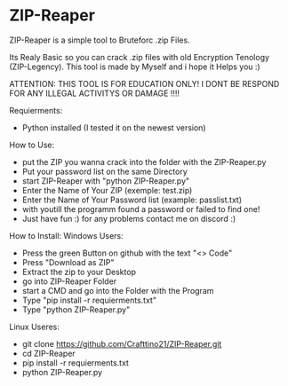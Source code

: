 # ZIP-Reaper
ZIP-Reaper is a simple tool to Bruteforc .zip Files.

Its Realy Basic so you can crack .zip files with old Encryption Tenology (ZIP-Legency).
This tool is made by Myself and i hope it Helps you :)

ATTENTION: THIS TOOL IS FOR EDUCATION ONLY! I DONT BE RESPOND FOR ANY ILLEGAL ACTIVITYS OR DAMAGE !!!!

Requierments:
- Python installed (I tested it on the newest version)


How to Use:
- put the ZIP you wanna crack into the folder with the ZIP-Reaper.py
- Put your password list on the same Directory
- start ZIP-Reaper with "python ZIP-Reaper.py"
- Enter the Name of Your ZIP (exemple: test.zip)
- Enter the Name of Your Password list (example: passlist.txt)
- with youtill the programm found a password or failed to find one!
- Just have fun :) for any problems contact me on discord :)


How to Install:
Windows Users:
- Press the green Button on github with the text "<> Code"
- Press "Download as ZIP"
- Extract the zip to your Desktop
- go into ZIP-Reaper Folder
- start a CMD and go into the Folder with the Program
- Type "pip install -r requierments.txt"
- Type "python ZIP-Reaper.py"


Linux Useres:
- git clone https://github.com/Crafttino21/ZIP-Reaper.git
- cd ZIP-Reaper
- pip install -r requierments.txt
- python ZIP-Reaper.py

